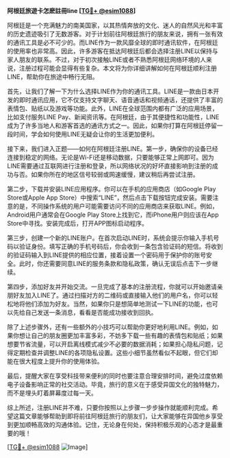 **阿根廷旅遊卡怎麽註冊line [[TG💪+ @esim1088](https://t.me/s/esim1088)]**

阿根廷是一个充满魅力的南美国家，以其热情奔放的文化、迷人的自然风光和丰富的历史遗迹吸引了无数游客。对于计划前往阿根廷旅行的朋友来说，拥有一张有效的通讯工具是必不可少的。而LINE作为一款风靡全球的即时通讯软件，在阿根廷的使用率也非常高。因此，许多游客在抵达阿根廷后都会选择注册LINE以保持与家人朋友的联系。不过，对于初次接触LINE或者不熟悉阿根廷网络环境的人来说，注册过程可能会显得有些复杂。本文将为你详细讲解如何在阿根廷顺利注册LINE，帮助你在旅途中畅行无阻。

首先，让我们了解一下为什么选择LINE作为你的通讯工具。LINE是一款由日本开发的即时通讯应用，它不仅支持文字聊天、语音通话和视频通话，还提供了丰富的表情包、贴纸以及游戏等功能。此外，LINE在全球范围内都有广泛的应用场景，比如支付服务LINE Pay、新闻资讯等。在阿根廷，由于其便捷性和功能性，LINE成为了许多当地人和游客首选的通讯方式之一。因此，如果你打算在阿根廷停留一段时间，学会如何使用LINE无疑会让你的生活更加便利。

接下来，我们进入正题——如何在阿根廷注册LINE。第一步，确保你的设备已经连接到稳定的网络。无论是Wi-Fi还是移动数据，只要能够正常上网即可。因为LINE需要通过互联网进行注册和登录，所以网络状况的好坏直接影响到注册的成功与否。如果你所在的地区信号较弱或网速缓慢，建议稍后再尝试注册。

第二步，下载并安装LINE应用程序。你可以在手机的应用商店（如Google Play Store或Apple App Store）中搜索“LINE”，然后点击下载按钮完成安装。需要注意的是，不同操作系统的用户可能需要访问不同的应用商店来获取LINE。例如，Android用户通常会在Google Play Store上找到它，而iPhone用户则应该在App Store中寻找。安装完成后，打开APP图标启动程序。

第三步，创建一个新的LINE账户。在首次启动LINE时，系统会提示你输入手机号码以验证身份。填写正确的手机号码后，你会收到一条包含验证码的短信。将收到的验证码输入到LINE提供的相应位置，接着设置一个密码用于保护你的账号安全。此时，你还需要同意LINE的服务条款和隐私政策，确认无误后点击下一步继续。

第四步，添加好友并开始交流。一旦完成了基本的注册流程，你就可以开始邀请亲朋好友加入LINE了。通过扫描对方的二维码或直接输入他们的用户名，你可以轻松地将他们添加为好友。当然，如果你只是想简单地测试一下LINE的功能，也可以先给自己发送一条消息，看看是否能成功接收到回执。

除了上述步骤外，还有一些额外的小技巧可以帮助你更好地利用LINE。例如，如果你想让自己的朋友圈更加丰富多彩，不妨多下载一些有趣的表情包和贴纸；如果想要节省流量，可以开启离线模式减少不必要的数据消耗；如果担心隐私问题，记得定期检查并调整LINE的各项隐私设置。这些小细节虽然看似不起眼，但它们却能在很大程度上提升你的使用体验。

最后，提醒大家在享受科技带来便利的同时也要注意合理安排时间，避免过度依赖电子设备影响正常的社交活动。毕竟，旅行的意义在于感受异国文化的独特魅力，而不是埋头盯着屏幕度过每一天。

综上所述，注册LINE并不难，只要你按照以上步骤一步步操作就能顺利完成。希望这篇文章能够帮助到即将前往阿根廷旅行的朋友们，让大家能够在异国他乡享受到更加顺畅高效的沟通体验。记住，无论身在何处，保持积极乐观的心态才是最重要的哦！

[[TG💪+ @esim1088](https://t.me/s/esim1088) ![Image](https://i.postimg.cc/4NQfJmqS/Snipaste-2025-05-13-00-14-12.png)]